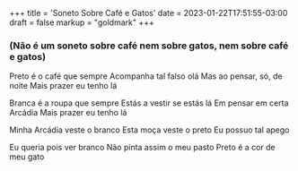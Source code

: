 +++
title = 'Soneto Sobre Café e Gatos'
date = 2023-01-22T17:51:55-03:00
draft = false
markup = "goldmark"
+++

### (Não é um soneto sobre café nem sobre gatos, nem sobre café e gatos)

Preto é o café que sempre
Acompanha tal falso olá
Mas ao pensar, só, de noite
Mais prazer eu tenho lá

Branca é a roupa que sempre
Estás a vestir se estás lá
Em pensar em certa Arcádia
Mais prazer eu tenho lá

Minha Arcádia veste o branco
Esta moça veste o preto
Eu possuo tal apego

Eu queria pois ver branco
Não pinta assim o meu pasto
Preto é a cor de meu gato
